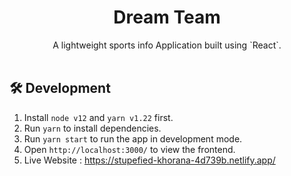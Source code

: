 <div align="center">
  <h1>Dream Team</h1>
</div>

<div align="center">
A lightweight sports info Application built using `React`.

</div>
<br>

## 🛠 Development

1. Install `node v12` and `yarn v1.22` first.
2. Run `yarn` to install dependencies.
3. Run `yarn start` to run the app in development mode.
4. Open `http://localhost:3000/` to view the frontend.
5. Live Website : https://stupefied-khorana-4d739b.netlify.app/

